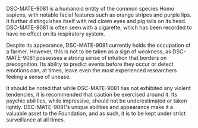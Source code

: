 DSC-MATE-9081 is a humanoid entity of the common species Homo sapiens, with notable facial features such as orange stripes and purple lips. It further distinguishes itself with red clown eyes and pig tails on its head. DSC-MATE-9081 is often seen with a cigarette, which has been recorded to have no effect on its respiratory system.

Despite its appearance, DSC-MATE-9081 currently holds the occupation of a farmer. However, this is not to be taken as a sign of weakness, as DSC-MATE-9081 possesses a strong sense of intuition that borders on precognition. Its ability to predict events before they occur or detect emotions can, at times, leave even the most experienced researchers feeling a sense of unease.

It should be noted that while DSC-MATE-9081 has not exhibited any violent tendencies, it is recommended that caution be exercised around it. Its psychic abilities, while impressive, should not be underestimated or taken lightly. DSC-MATE-9081's unique abilities and appearance make it a valuable asset to the Foundation, and as such, it is to be kept under strict surveillance at all times.
